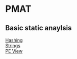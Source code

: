 # PMAT
## Basic static anaylsis
[Hashing](https://github.com/Nater-aide/PMAT/blob/main/Notes/hashing.md)  
[Strings](https://github.com/Nater-aide/PMAT/blob/main/Notes/strings.md)  
[PE View](https://github.com/Nater-aide/PMAT/blob/main/Notes/PEView.md)  

